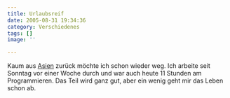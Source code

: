 ```yaml
---
title: Urlaubsreif
date: 2005-08-31 19:34:36
category: Verschiedenes
tags: []
image: ''

---
```


Kaum aus [Asien](/category/reise) zurück möchte ich schon wieder weg. Ich arbeite seit Sonntag vor einer Woche durch und war auch heute 11 Stunden am Programmieren. Das Teil wird ganz gut, aber ein wenig geht mir das Leben schon ab.
